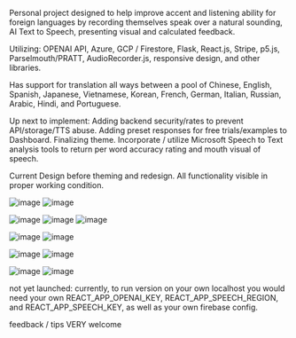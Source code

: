 Personal project designed to help improve accent and listening ability for foreign languages by recording themselves speak over a natural sounding, AI Text to Speech, presenting visual and calculated feedback. 

Utilizing: OPENAI API, Azure, GCP / Firestore, Flask, React.js, Stripe, p5.js, Parselmouth/PRATT, AudioRecorder.js, responsive design, and other libraries.

Has support for translation all ways between a pool of Chinese, English, Spanish, Japanese, Vietnamese, Korean, French, German, Italian, Russian, Arabic, Hindi, and Portuguese. 

Up next to implement: Adding backend security/rates to prevent API/storage/TTS abuse. Adding preset responses for free trials/examples to Dashboard. Finalizing theme. Incorporate / utilize Microsoft Speech to Text analysis tools to return per word accuracy rating and mouth visual of speech.

Current Design before theming and redesign. All functionality visible in proper working condition.

![image](https://github.com/shanemion/MimicSpeech/assets/110140524/2ccabae8-c2a0-4455-b315-f31334023146)
![image](https://github.com/shanemion/MimicSpeech/assets/110140524/cb04c353-3843-465f-9e75-c5587c9f4bb4)


![image](https://github.com/shanemion/MimicSpeech/assets/110140524/7cca574d-5fcb-46e5-8e4c-6f839b1c367c)
![image](https://github.com/shanemion/MimicSpeech/assets/110140524/9a4b4a13-c80a-49e1-bc6c-a0227693ce84)
![image](https://github.com/shanemion/MimicSpeech/assets/110140524/b44089c9-a0ee-4bbf-9b2c-1c9dfa3bccd3)

![image](https://github.com/shanemion/MimicSpeech/assets/110140524/0e003b1b-30af-4a47-a996-74b784ebfa39)
![image](https://github.com/shanemion/MimicSpeech/assets/110140524/a88e3520-aa56-47c5-9500-46b509d18720)


![image](https://github.com/shanemion/MimicSpeech/assets/110140524/798e3d64-e0c6-42b7-9aeb-72df04db3644)
![image](https://github.com/shanemion/MimicSpeech/assets/110140524/7cb1ca8b-0ca3-4c7e-bbf0-4044598200dc)

![image](https://github.com/shanemion/MimicSpeech/assets/110140524/a59541cf-c9b8-4602-87f8-6b578505a959)
![image](https://github.com/shanemion/MimicSpeech/assets/110140524/2c69dea7-42d1-426f-b2ec-4ea8970bef98)



not yet launched: currently, to run version on your own localhost you would need your own REACT_APP_OPENAI_KEY, REACT_APP_SPEECH_REGION, and REACT_APP_SPEECH_KEY, as well as your own firebase config.

feedback / tips VERY welcome
